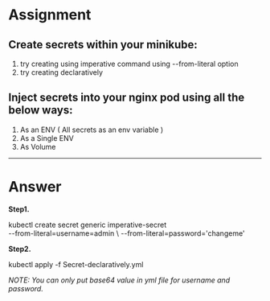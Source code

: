 # Assignment 

## Create secrets within your minikube:
1. try creating using imperative command using --from-literal option
2. try creating declaratively

## Inject secrets into your nginx pod using all the below ways:
1. As an ENV ( All secrets as an env variable )
2. As a Single ENV
3. As Volume

---

# Answer

__Step1.__

  kubectl create secret generic imperative-secret  \
    --from-literal=username=admin \ 
    --from-literal=password='changeme'
 
__Step2.__

kubectl apply -f Secret-declaratively.yml

*NOTE: You can only put base64 value in yml file for username and password.*
